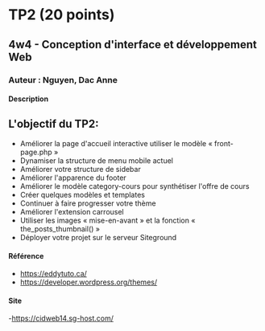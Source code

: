 # TP2 (20 points)
## 4w4 - Conception d'interface et développement Web
### Auteur : Nguyen, Dac Anne 
#### Description

## L\'objectif du TP2:

- Améliorer la page d'accueil interactive utiliser le modèle « front-page.php »
- Dynamiser la structure de menu mobile actuel
- Améliorer votre structure de sidebar
- Améliorer l'apparence du footer
- Améliorer le modèle category-cours pour synthétiser l'offre de cours
- Créer quelques modèles et templates
- Continuer à faire progresser votre thème
- Améliorer l'extension carrousel
- Utiliser les images « mise-en-avant » et la fonction « the_posts_thumbnail() »
- Déployer votre projet sur le serveur Siteground

#### Référence
- https://eddytuto.ca/
- https://developer.wordpress.org/themes/

#### Site
-https://cidweb14.sg-host.com/


 

